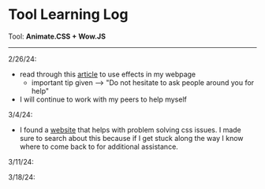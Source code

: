 # Tool Learning Log


Tool: **Animate.CSS + Wow.JS**


---

2/26/24:
* read through this [article](https://medium.com/codebagng/making-awesome-animations-using-animate-css-and-wow-js-2e9ac4faad75) to use effects in my webpage
    * important tip given --> "Do not hesitate to ask people around you for help"
* I will continue to work with my peers to help myself

3/4/24:
* I found a [website](https://blog.hubspot.com/website/css-animation-not-working) that helps with problem solving css issues. I made sure to search about this because if I get stuck along the way I know where to come back to for additional assistance.

3/11/24:


3/18/24:

<!--
* Links you used today (websites, videos, etc)
* Things you tried, progress you made, etc
* Challenges, a-ha moments, etc
* Questions you still have
* What you're going to try next
-->
